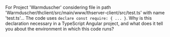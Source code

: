 For Project 'Warmduscher' considering file in path 'Warmduscher/thclient/src/main/www/thserver-client/src/test.ts' with name 'test.ts'...  The code uses `declare const require: { ... }`. Why is this declaration necessary in a TypeScript Angular project, and what does it tell you about the environment in which this code runs?